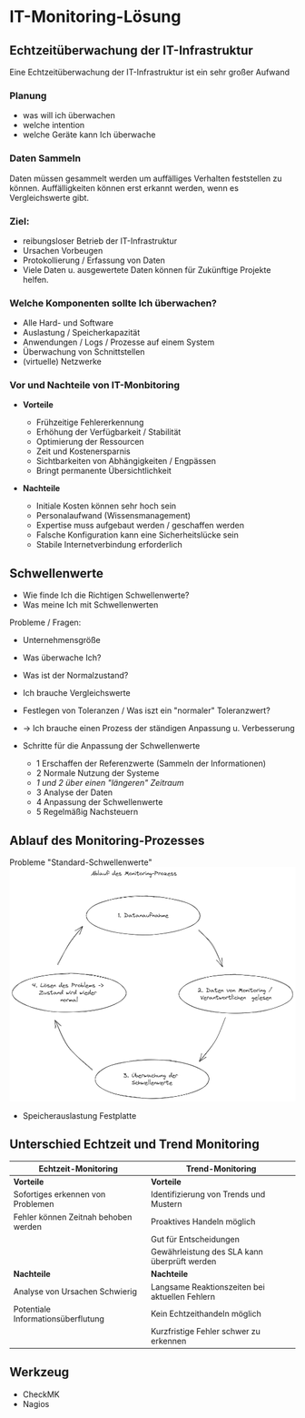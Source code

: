 # IT-Monitoring-Lösung
## Echtzeitüberwachung der IT-Infrastruktur
Eine Echtzeitüberwachung der IT-Infrastruktur ist ein sehr großer Aufwand

### Planung
+ was will ich überwachen
+ welche intention
+ welche Geräte kann Ich überwache

### Daten Sammeln  
Daten müssen gesammelt werden um auffälliges Verhalten feststellen zu können. Auffälligkeiten können erst erkannt werden, wenn es Vergleichswerte gibt. 

### Ziel:  
+ reibungsloser Betrieb der IT-Infrastruktur
+ Ursachen Vorbeugen 
+ Protokollierung / Erfassung von Daten
+ Viele Daten u. ausgewertete Daten können für Zukünftige Projekte helfen.

### Welche Komponenten sollte Ich überwachen?
+ Alle Hard- und Software
+ Auslastung / Speicherkapazität
+ Anwendungen / Logs / Prozesse auf einem System
+ Überwachung von Schnittstellen
+ (virtuelle) Netzwerke

### Vor und Nachteile von IT-Monbitoring
+ **Vorteile**
    + Frühzeitige Fehlererkennung
    + Erhöhung der Verfügbarkeit / Stabilität
    + Optimierung der Ressourcen
    + Zeit und Kostenersparnis
    + Sichtbarkeiten von Abhängigkeiten / Engpässen 
    + Bringt permanente Übersichtlichkeit

+ **Nachteile**
    + Initiale Kosten können sehr hoch sein
    + Personalaufwand (Wissensmanagement)
    + Expertise muss aufgebaut werden / geschaffen werden 
    + Falsche Konfiguration kann eine Sicherheitslücke sein
    + Stabile Internetverbindung erforderlich

## Schwellenwerte
+ Wie finde Ich die Richtigen Schwellenwerte?
+ Was meine Ich mit Schwellenwerten

 Probleme / Fragen:
 + Unternehmensgröße
 + Was überwache Ich?
 + Was ist der Normalzustand?
 + Ich brauche Vergleichswerte
 + Festlegen von Toleranzen / Was iszt ein "normaler" Toleranzwert?
 + -> Ich brauche einen Prozess der ständigen Anpassung u. Verbesserung

 + Schritte für die Anpassung der Schwellenwerte
    + 1 Erschaffen der Referenzwerte (Sammeln der Informationen) 
    + 2 Normale Nutzung der Systeme  
    + *1 und 2 über einen "längeren" Zeitraum*
    + 3 Analyse der Daten 
    + 4 Anpassung der Schwellenwerte
    + 5 Regelmäßig Nachsteuern

## Ablauf des Monitoring-Prozesses
Probleme "Standard-Schwellenwerte" 
![Alt text](./img/ablauf_Monitoring.png)
+ Speicherauslastung Festplatte

## Unterschied Echtzeit und Trend Monitoring
|Echtzeit-Monitoring|Trend-Monitoring|
|---|---|
|**Vorteile**|**Vorteile**|
|Sofortiges erkennen von Problemen|Identifizierung von Trends und Mustern|
|Fehler können Zeitnah behoben werden|Proaktives Handeln möglich|
||Gut für Entscheidungen|
||Gewährleistung des SLA kann überprüft werden|
|**Nachteile**|**Nachteile**|
|Analyse von Ursachen Schwierig|Langsame Reaktionszeiten bei aktuellen Fehlern|
|Potentiale Informationsüberflutung|Kein Echtzeithandeln möglich|
||Kurzfristige Fehler schwer zu erkennen|


 



## Werkzeug
+ CheckMK
+ Nagios